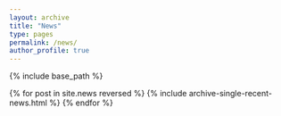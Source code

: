 ```yaml
---
layout: archive
title: "News"
type: pages
permalink: /news/
author_profile: true
---
```


{% include base_path %}

{% for post in site.news reversed %}
  {% include archive-single-recent-news.html %}
{% endfor %}
